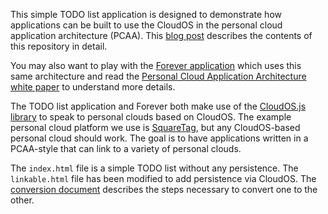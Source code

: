 
This simple TODO list application is designed to demonstrate how applications can be built to use the CloudOS in the personal cloud application architecture (PCAA). This [blog post](http://www.windley.com) describes the contents of this repository in detail. 

You may also want to play with the [Forever application](http://forevr.us/) which uses this same architecture and read the [Personal Cloud Application Architecture white paper](http://www.windley.com/liveweb/forever/) to understand more details. 

The TODO list application and Forever both make use of the [CloudOS.js library](https://github.com/kynetx/CloudOS.js) to speak to personal clouds based on CloudOS. The example personal cloud platform we use is [SquareTag](https://squaretag.com/), but any CloudOS-based personal cloud should work.  The goal is to have applications written in a PCAA-style that can link to a variety of personal clouds. 

The `index.html` file is a simple TODO list without any persistence. The `linkable.html` file has been modified to add persistence via CloudOS. The [conversion document](https://github.com/windley/CloudOS-Todo-Demo/blob/master/convert.html) describes the steps necessary to convert one to the other. 


